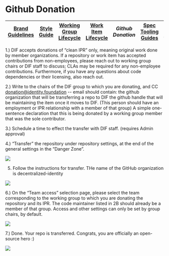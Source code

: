 # Github Donation

|[Brand Guidelines](brand-guidelines.md)|[Style Guide](style-guide.md)|[Working Group Lifecycle](working-group-lifecycle.md)|[Work Item Lifecycle](work-item-lifecycle.md)|*Github Donation*|[Spec Tooling Guides](spec-tooling-guides.md)|[Code of Conduct](code-of-conduct.md)|
|---|---|---|---|---|---|---|

1.) DIF accepts donations of “clean IPR” only, meaning original work done by member organizations. If a repository or work item has accepted contributions from non-employees, please reach out to working group chairs or DIF staff to discuss; CLAs may be required for any non-employee contributions. Furthermore, if you have any questions about code dependencies or their licensing, also reach out.

2.) Write to the chairs of the DIF group to which you are donating, and CC donation@identity.foundation -- email should contain:
the github organization that will be transferring a repo to DIF
the github handle that will be maintaining the item once it moves to DIF. (This person should have an employment or IPR relationship with a member of that group)
A simple one-sentence declaration that this is being donated by a working group member that was the sole contributor. 

3.) Schedule a time to effect the transfer with DIF staff. (requires Admin approval) 

4.) “Transfer” the repository under repository settings, at the end of the general settings in the “Danger Zone”. 

![](https://i.imgur.com/AHSXz67.png)

5. Follow the instructions for transfer. THe name of the GitHub organization is decentralized-identity

![](https://i.imgur.com/DEJl2tF.png)

6.) On the “Team access” selection page, please select the team corresponding to the working group to which you are donating the repository and its IPR. The code maintainer listed in 2B should already be a member of that group. Access and other settings can only be set by group chairs, by default.

![](https://i.imgur.com/gkswV3A.png)

7.) Done. Your repo is transferred. Congrats, you are officially an open-source hero :) 

![](https://i.imgur.com/QJyUaHx.png)

